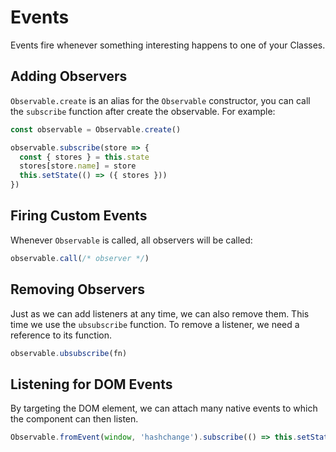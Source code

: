 # Events

Events fire whenever something interesting happens to one of your Classes.

## Adding Observers

`Observable.create` is an alias for the `Observable` constructor, you can call the `subscribe` function after create the observable. For example:

```js
const observable = Observable.create()

observable.subscribe(store => {
  const { stores } = this.state
  stores[store.name] = store
  this.setState(() => ({ stores }))
})
```

## Firing Custom Events

Whenever `Observable` is called, all observers will be called:

```js
observable.call(/* observer */)
```

## Removing Observers

Just as we can add listeners at any time, we can also remove them. This time we use the `ubsubscribe` function. To remove a listener, we need a reference to its function.

```js
observable.ubsubscribe(fn)
```

## Listening for DOM Events

By targeting the DOM element, we can attach many native events to which the component can then listen.

```js
Observable.fromEvent(window, 'hashchange').subscribe(() => this.setState(() => (matchPath())));
```